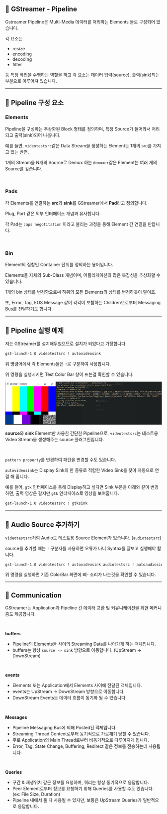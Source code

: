 ## 📘 GStreamer - Pipeline

Gstreamer Pipeline은 Multi-Media 데이터를 처리하는 Elements 들로 구성되어 있습니다.

각 요소는

- resize
- encoding
- decoding
- filter

등 특정 작업을 수행하는 역할을 하고 각 요소는 데이터 입력(source), 출력(sink)되는 부분으로 이루어져 있습니다.

---
## 📘 Pipeline 구성 요소

### Elements

Pipeline을 구성하는 추상화된 Block 형태를 정의하며, 특정 Source가 들어와서 처리되고 출력(sink)되어 나옵니다.

예를 들면, `videotestsrc`같은 Data Stream을 생성하는 Element는 1개의 src를 가지고 있는 반면,

1개의 Stream을 N개의 Source로 Demux 하는 `demuxer`같은 Element는 여러 개의 Source를 갖습니다.

<br>

### Pads

각 Elements를 연결하는 **src**와 **sink**를 GStreamer에서 **Pad**라고 정의합니다.

Plug, Port 같은 외부 인터페이스 개념과 유사합니다.

각 Pad는 `caps negotitation` 이라고 불리는 과정을 통해 Element 간 연결을 만듭니다.

<br>

### Bin

Element의 집합인 Container 단위를 정의하는 용어입니다.

Elements들 자체의 Sub-Class 개념이며, 어플리케이션의 많은 복잡성을 추상화할 수 있습니다.

1개의 bin 상태를 변경함으로써 하위의 모든 Elements의 상태를 변경하듯이 말이죠.

또, Error, Tag, EOS Message 같이 각각이 포함하는 Children으로부터 Messaging Bus를 전달하기도 합니다.

---
## 📘 Pipeline 실행 예제

저는 GStreamer를 설치해두었으므로 설치가 되었다고 가정합니다.

```bash
gst-launch-1.0 videotestsrc ! autovideosink
```

위 명령어에서 각 Elements들은 `!`로 구분하여 사용합니다.

위 명령을 실행시키면 Test Color Bar 창이 뜨는걸 확인할 수 있습니다.

![](./1.png)

**source**와 **sink** Element만 사용한 간단한 Pipeline으로, `videotestsrc`는 테스트용 Video Stream을 생성해주는 source 플러그인입니다.

<br>

`pattern property`를 변경하여 패턴을 변경할 수도 있습니다.

`autovideosink`는 Display Sink의 한 종류로 적합한 Video Sink를 찾아 자동으로 연결 해 줍니다.

예를 들어, `gtk` 인터페이스를 통해 Display하고 싶다면 Sink 부분을 아래와 같이 변경하면, 출력 영상은 같지만 `gtk` 인터페이스로 영상을 보여줍니다.

```bash
gst-launch-1.0 videotestsrc ! gtksink
```

---
## 📘 Audio Source 추가하기

`videotestsrc`처럼 Audio도 테스트용 Source Element가 있습니다. (`audiotestsrc`)

source를 추가할 때는 `!` 구분자를 사용하면 오류가 나니 Syntax를 잘보고 실행해야 합니다.

```bash
gst-launch-1.0 videotestsrc ! autovideosink audiotestsrc ! autoaudiosink
```

위 명령을 실행하면 기존 ColorBar 화면에 삐- 소리가 나는것을 확인할 수 있습니다.

---
## 📘 Communication

GStreamer는 Application과 Pipeline 간 데이터 교환 및 커뮤니케이션을 위한 메커니즘도 제공합니다.

<br>

**buffers**

- Pipeline의 Elements들 사이의 Streaming Data를 나아가게 하는 객체입니다.
- buffers는 항상 `source -> sink` 방향으로 이동합니다. (UpStream -> DownStream)

<br>

**events**

- Elements 또는 Application에서 Elements 사이에 전달된 객체입니다.
- events는 UpStream -> DownStream 방향으로 이동합니다.
- DownStream Events는 데이터 흐름이 동기화 될 수 있습니다.

<br>

**Messages**

- Pipeline Messaging Bus에 의해 Posted된 객체입니다.
- Streaming Thread Context로부터 동기적으로 가로채기 당할 수 있습니다.
- 주로 Application의 Main Thread로부터 비동기적으로 다루어지게 됩니다.
- Error, Tag, State Change, Buffering, Redirect 같은 정보를 전송하는데 사용됩니다.

<br>

**Queries**

- 구간 & 재생위치 같은 정보를 요청하며, 쿼리는 항상 동기적으로 응답합니다.
- Peer Element로부터 정보를 요청하기 위해 Queries를 사용할 수도 있습니다. (ex: File Size, Duration)
- Pipeline 내에서 둘 다 사용될 수 있지만, 보통은 UpStream Queries가 일반적으로 응답합니다.